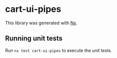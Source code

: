 # cart-ui-pipes

This library was generated with [Nx](https://nx.dev).

## Running unit tests

Run `nx test cart-ui-pipes` to execute the unit tests.
